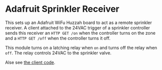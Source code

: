 # Adafruit Sprinkler Receiver

This sets up an Adafruit WiFu Huzzah board to act as a remote sprinkler receiver. A client attached to the 24VAC trigger of a sprinkler controller sends this receiver an `HTTP GET /on` when the controller turns on the zone and a `HTTP GET /off` when the controller turns it off.

This module turns on a latching relay when `on` and turns off the relay when `off`. The relay controls 24VAC to the sprinkler valve.

Alse see [the client code](https://github.com/alexbr/arduino-sprinkler-client).
